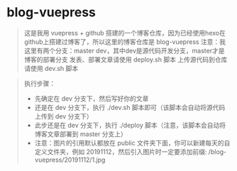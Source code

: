 # blog-vuepress


>  这是我用 vuepress + github 搭建的一个博客仓库，因为已经使用hexo在github上搭建过博客了，所以这里的博客仓库是 blog-vuepress
> 注意：我这里有两个分支：master dev，其中dev是源代码开发分支，master才是博客的部署分支
> 发表、部署文章请使用 deploy.sh 脚本
> 上传源代码到仓库请使用 dev.sh 脚本



> 
> 
>  执行步骤：
> 
> * 先确定在 dev 分支下，然后写好你的文章
> * 还是在 dev 分支下，执行 ./dev.sh 脚本即可（该脚本会自动将源代码上传到 dev 分支下）
> * 此步还是在 dev 分支下，执行 ./deploy 脚本（注意，该脚本会自动将博客文章部署到 master 分支上）
> * 注意：图片的引用默认都放在 public 文件夹下面，你可以新建每天的自定义文件夹，例如 20191112，然后引入图片时一定要添加前缀: /blog-vuepress/20191112/1.jpg